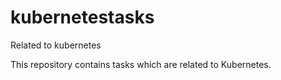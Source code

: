 # kubernetestasks
Related to kubernetes

This repository contains tasks which are related to Kubernetes.
